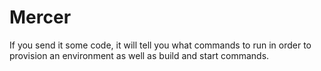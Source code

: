 # Mercer
If you send it some code, it will tell you what commands to run in order to provision an environment as well as build and start commands. 
